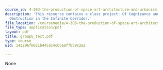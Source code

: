 ```yaml
---
course_id: 4-303-the-production-of-space-art-architecture-and-urbanism-in-dialogue-fall-2006
description: 'This resource contains a class project: Of Cognizance and Disruption:
  Obstruction in the Infinite Corridor.'
file_location: /coursemedia/4-303-the-production-of-space-art-architecture-and-urbanism-in-dialogue-fall-2006/142296fb621b445a54c65aaff659c2a2_group6_text.pdf
file_type: application/pdf
layout: pdf
title: group6_text.pdf
type: course
uid: 142296fb621b445a54c65aaff659c2a2

---
```

None